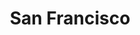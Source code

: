 ---
title: "San Francisco"
url: /ciudad-autonoma-de-buenos-aires/san-francisco-avenida-santa-fe/
shop: Baustoffe
---